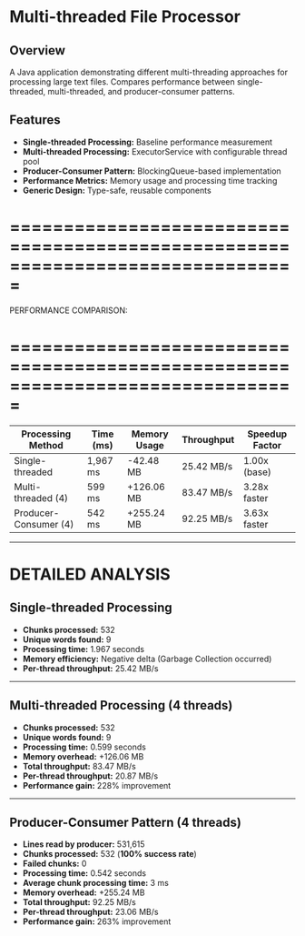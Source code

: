 # Multi-threaded File Processor

## Overview
A Java application demonstrating different multi-threading approaches for processing large text files. 
Compares performance between single-threaded, multi-threaded, and producer-consumer patterns.

## Features
- **Single-threaded Processing:** Baseline performance measurement
- **Multi-threaded Processing:** ExecutorService with configurable thread pool
- **Producer-Consumer Pattern:** BlockingQueue-based implementation
- **Performance Metrics:** Memory usage and processing time tracking
- **Generic Design:** Type-safe, reusable components


# ===============================================================================  
PERFORMANCE COMPARISON:  
# ===============================================================================  

| Processing Method       | Time (ms) | Memory Usage   | Throughput   | Speedup Factor |
|-------------------------|-----------|----------------|--------------|----------------|
| Single-threaded         | 1,967 ms  | -42.48 MB      | 25.42 MB/s   | 1.00x (base)   |
| Multi-threaded (4)      | 599 ms    | +126.06 MB     | 83.47 MB/s   | 3.28x faster   |
| Producer-Consumer (4)   | 542 ms    | +255.24 MB     | 92.25 MB/s   | 3.63x faster   |

---

# DETAILED ANALYSIS  

## Single-threaded Processing  
- **Chunks processed:** 532  
- **Unique words found:** 9  
- **Processing time:** 1.967 seconds  
- **Memory efficiency:** Negative delta (Garbage Collection occurred)  
- **Per-thread throughput:** 25.42 MB/s  

---

## Multi-threaded Processing (4 threads)  
- **Chunks processed:** 532  
- **Unique words found:** 9  
- **Processing time:** 0.599 seconds  
- **Memory overhead:** +126.06 MB  
- **Total throughput:** 83.47 MB/s  
- **Per-thread throughput:** 20.87 MB/s  
- **Performance gain:** 228% improvement  

---

## Producer-Consumer Pattern (4 threads)  
- **Lines read by producer:** 531,615  
- **Chunks processed:** 532 (**100% success rate**)  
- **Failed chunks:** 0  
- **Processing time:** 0.542 seconds  
- **Average chunk processing time:** 3 ms  
- **Memory overhead:** +255.24 MB  
- **Total throughput:** 92.25 MB/s  
- **Per-thread throughput:** 23.06 MB/s  
- **Performance gain:** 263% improvement  
